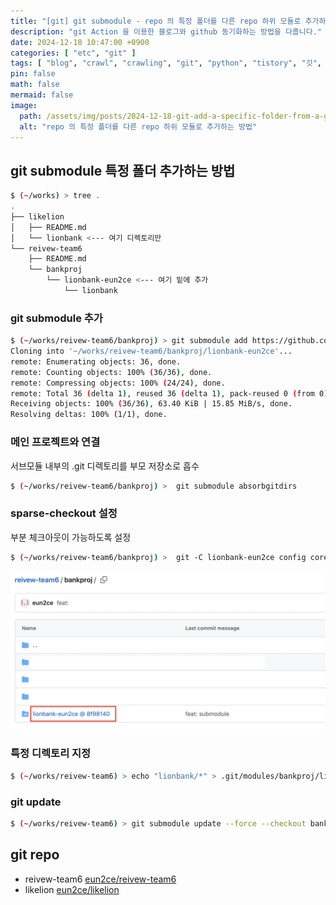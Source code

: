 ```yaml
---
title: "[git] git submodule - repo 의 특정 폴더를 다른 repo 하위 모듈로 추가하는 방법"
description: "git Action 을 이용한 블로그와 github 동기화하는 방법을 다룹니다."
date: 2024-12-18 10:47:00 +0900
categories: [ "etc", "git" ]
tags: [ "blog", "crawl", "crawling", "git", "python", "tistory", "깃", "깃헙", "블로그", "크롤링" ]
pin: false
math: false
mermaid: false
image:
  path: /assets/img/posts/2024-12-18-git-add-a-specific-folder-from-a-git-repo-as-a-git-submodule-2024-12-18-10-24-34.webp
  alt: "repo 의 특정 폴더를 다른 repo 하위 모듈로 추가하는 방법"
---
```


## git submodule 특정 폴더 추가하는 방법

```bash
$ (~/works) > tree .
.
├── likelion
│   ├── README.md
│   └── lionbank <--- 여기 디렉토리만
└── reivew-team6
    ├── README.md
    └── bankproj
        └── lionbank-eun2ce <--- 여기 밑에 추가
            └── lionbank
```

### git submodule 추가

```bash
$ (~/works/reivew-team6/bankproj) > git submodule add https://github.com/eun2ce/likelion.git lionbank-eun2ce
Cloning into '~/works/reivew-team6/bankproj/lionbank-eun2ce'...
remote: Enumerating objects: 36, done.
remote: Counting objects: 100% (36/36), done.
remote: Compressing objects: 100% (24/24), done.
remote: Total 36 (delta 1), reused 36 (delta 1), pack-reused 0 (from 0)
Receiving objects: 100% (36/36), 63.40 KiB | 15.85 MiB/s, done.
Resolving deltas: 100% (1/1), done.
```

### 메인 프로젝트와 연결

서브모듈 내부의 .git 디렉토리를 부모 저장소로 흡수

```bash
$ (~/works/reivew-team6/bankproj) >  git submodule absorbgitdirs
```

### sparse-checkout 설정

부분 체크아웃이 가능하도록 설정

```bash
$ (~/works/reivew-team6/bankproj) >  git -C lionbank-eun2ce config core.sparseCheckout true
```

![submodule](/assets/img/posts/2024-12-18-git-add-a-specific-folder-from-a-git-repo-as-a-git-submodule-2024-12-18-10-24-34.webp)

### 특정 디렉토리 지정

```bash
$ (~/works/reivew-team6) > echo "lionbank/*" > .git/modules/bankproj/lionbank-eun2ce/info/sparse-checkout
```

### git update

```bash
$ (~/works/reivew-team6) > git submodule update --force --checkout bankproj/lionbank-eun2ce
```

## git repo

* reivew-team6 [eun2ce/reivew-team6](https://github.com/eun2ce/reivew-team6/tree/main/bankproj)
* likelion [eun2ce/likelion](https://github.com/eun2ce/likelion)
